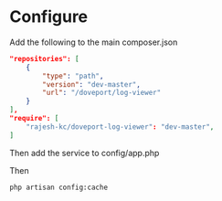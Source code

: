 # Configure

Add the following to the main composer.json

```json
"repositories": [
    {
        "type": "path",
        "version": "dev-master",
        "url": "/doveport/log-viewer"
    }
],
"require": [
    "rajesh-kc/doveport-log-viewer": "dev-master",
]

```

Then add the service to config/app.php

Then 
```sh
php artisan config:cache
```